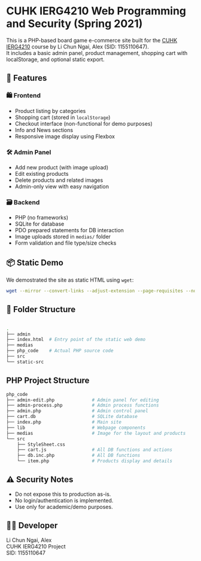 
# CUHK IERG4210 Web Programming and Security (Spring 2021)

This is a PHP-based board game e-commerce site built for the [CUHK IERG4210](https://www.ie.cuhk.edu.hk/courses/ierg4210-web-programming-and-security/) course by Li Chun Ngai, Alex (SID: 1155110647).  
It includes a basic admin panel, product management, shopping cart with localStorage, and optional static export.

## 🧩 Features

### 🛍️ Frontend

- Product listing by categories
- Shopping cart (stored in `localStorage`)
- Checkout interface (non-functional for demo purposes)
- Info and News sections
- Responsive image display using Flexbox

### 🛠️ Admin Panel

- Add new product (with image upload)
- Edit existing products
- Delete products and related images
- Admin-only view with easy navigation

### 🗃️ Backend

- PHP (no frameworks)
- SQLite for database
- PDO prepared statements for DB interaction
- Image uploads stored in `medias/` folder
- Form validation and file type/size checks

## 📦 Static Demo

We demostrated the site as static HTML using `wget`:

```bash
wget --mirror --convert-links --adjust-extension --page-requisites --no-parent http://localhost:8000
```

## 📁 Folder Structure

```bash

.
├── admin                           
├── index.html  # Entry point of the static web demo 
├── medias                          
├── php_code    # Actual PHP source code
├── src                             
└── static-src                         
```

## PHP Project Structure

```bash
php_code
├── admin-edit.php              # Admin panel for editing
├── admin-process.php           # Admin process functions
├── admin.php                   # Admin control panel
├── cart.db                     # SQLite database
├── index.php                   # Main site
├── lib                         # Webpage components
├── medias                      # Image for the layout and products
└── src
    ├── StyleSheet.css
    ├── cart.js                 # All DB functions and actions
    ├── db.inc.php              # All DB functions
    └── item.php                # Products display and details
```

## ⚠️ Security Notes

- Do not expose this to production as-is.
- No login/authentication is implemented.
- Use only for academic/demo purposes.

## 👨‍💻 Developer

Li Chun Ngai, Alex  
CUHK IERG4210 Project  
SID: 1155110647
